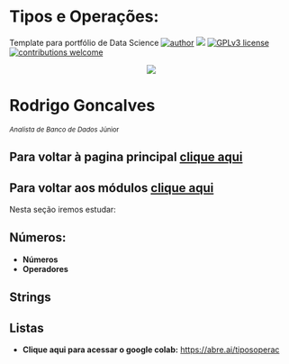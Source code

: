 #  Tipos e Operações:
Template para portfólio de Data Science
[![author](https://img.shields.io/badge/author-RodrigoGonc-red.svg)](https://www.linkedin.com/in/rodrigo-gon%C3%A7alves-a22b6012a/) [![](https://img.shields.io/badge/python-3.7+-blue.svg)](https://www.python.org/downloads/release/python-365/) [![GPLv3 license](https://img.shields.io/badge/License-GPLv3-blue.svg)](http://perso.crans.org/besson/LICENSE.html) [![contributions welcome](https://img.shields.io/badge/contributions-welcome-brightgreen.svg?style=flat)](https://github.com/RodriguoGoncalves/Sigmoidal_data_science)


<p align="center">
  <img src="https://raw.githubusercontent.com/RodriguoGoncalves/Sigmoidal_data_science/main/banner4.png" >
</p>

# Rodrigo Goncalves
<sub>*Analista de Banco de Dados* Júnior</sub>

## Para voltar à pagina principal [clique aqui](https://github.com/RodriguoGoncalves/Sigmoidal_data_science)
## Para voltar aos módulos [clique aqui](https://github.com/RodriguoGoncalves/PythondoZeroPrimeiraVersao)
Nesta seção iremos estudar:

## Números:
* **Números**
* **Operadores**

## Strings

## Listas

*  **Clique aqui para acessar o google colab:** https://abre.ai/tiposoperac
